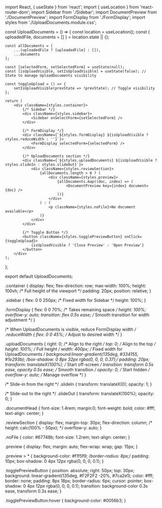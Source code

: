 import React, { useState } from 'react';
import { useLocation } from 'react-router-dom';
import Sidebar from './Sidebar';
import DocumentPreview from './DocumentPreview';
import FormDisplay from './FormDisplay';
import styles from './UploadDocuments.module.css';

const UploadDocuments = () => {
    const location = useLocation();
    const { uploadedFile, documents = [] } = location.state || {};

    const allDocuments = [
        ...(uploadedFile ? [uploadedFile] : []),
        ...documents
    ];

    const [selectedForm, setSelectedForm] = useState(null);
    const [isUploadVisible, setIsUploadVisible] = useState(false); // State to manage UploadDocuments visibility

    const toggleUpload = () => {
        setIsUploadVisible(prevState => !prevState); // Toggle visibility
    };

    return (
        <div className={styles.container}>
            {/* Sidebar */}
            <div className={styles.sidebar}>
                <Sidebar onSelectForm={setSelectedForm} />
            </div>

            {/* FormDisplay */}
            <div className={`${styles.formDisplay} ${isUploadVisible ? styles.reduceWidth : ''}`}>
                <FormDisplay selectedForm={selectedForm} />
            </div>

            {/* UploadDocuments section */}
            <div className={`${styles.uploadDocuments} ${isUploadVisible ? styles.slideIn : styles.slideOut}`}>
                <div className={styles.reviewSection}>
                    {allDocuments.length > 0 ? (
                        <div className={styles.preview}>
                            {allDocuments.map((doc, index) => (
                                <DocumentPreview key={index} document={doc} />
                            ))}
                        </div>
                    ) : (
                        <p className={styles.noFile}>No document available</p>
                    )}
                </div>
            </div>

            {/* Toggle Button */}
            <button className={styles.togglePreviewButton} onClick={toggleUpload}>
                {isUploadVisible ? 'Close Preview' : 'Open Preview'}
            </button>
        </div>
    );
};

export default UploadDocuments;


.container {
    display: flex;
    flex-direction: row;
    max-width: 100%;
    height: 100vh; /* Full height of the viewport */
    padding: 20px;
    position: relative;
}

.sidebar {
    flex: 0 0 250px; /* Fixed width for Sidebar */
    height: 100%;
}

.formDisplay {
    flex: 0 0 70%; /* Takes remaining space */
    height: 100%;
    overflow-y: auto;
    transition: flex 0.5s ease; /* Smooth transition for width adjustment */
}

/* When UploadDocuments is visible, reduce FormDisplay width */
.reduceWidth {
    flex: 0 0 45%; /* Adjust to desired width */
}

.uploadDocuments {
    right: 0; /* Align to the right */
    top: 0; /* Align to the top */
    height: 100%; /* Full height */
    width: 400px; /* Fixed width for UploadDocuments */
    background:linear-gradient(135deg, #334155, #1e293b);
    /*box-shadow: 0 8px 32px rgba(0, 0, 0, 0.37);*/
    padding: 20px;
    transform: translateX(100%); /* Start off-screen */
    transition: transform 0.5s ease, opacity 0.5s ease; /* Smooth transition */
    opacity: 0; /* Start hidden */
    overflow-y: auto; /* Manage overflow */
}

/* Slide-in from the right */
.slideIn {
    transform: translateX(0);
    opacity: 1;
}

/* Slide-out to the right */
.slideOut {
    transform: translateX(100%);
    opacity: 0;
}

.documentHead {
    font-size: 1.4rem;
    margin:0;
    font-weight: bold;
    color: #fff;
    text-align: center;
} 

.reviewSection {
       display: flex;
    margin-top: 30px;
    flex-direction: column;
    /* height: calc(100% - 50px); */
    overflow-y: auto;
}

.noFile {
    color: #67748b;
    font-size: 1.2rem;
    text-align: center;
}

.preview {
    display: flex;
    margin: auto;
    flex-wrap: wrap;
    gap: 15px;
}

.preview > * {
    background-color: #f1f5f9;
    /*border-radius: 8px;*/
    padding: 10px;
    box-shadow: 0 4px 12px rgba(0, 0, 0, 0.1);
}

.togglePreviewButton {
    position: absolute;
    right: 50px;
    top: 30px;
    background: linear-gradient(135deg, #F2F2F2 -20%, #7ca2e1);
    color: #fff;
    border: none;
    padding: 8px 18px;
    border-radius: 6px;
    cursor: pointer;
    box-shadow: 0 4px 12px rgba(0, 0, 0, 0.1);
    transition: background-color 0.3s ease, transform 0.3s ease;
}

.togglePreviewButton:hover {
    background-color: #0056b3;
}
